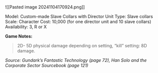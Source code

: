 ![[Pasted image 20241104170924.png]]

Model: Custom-made
Slave Collars with
Director Unit
Type: Slave collars
Scale: Character
Cost: 10,000 (for one
director unit and 10
slave collars)
Availability: 3, R or X

**Game Notes:** 
> 2D- 5D physical damage depending on setting, “kill” setting: 8D damage.

*Source: Gundark’s Fantastic Technology (page 72), Han Solo and the Corporate Sector Sourcebook (page 121)*